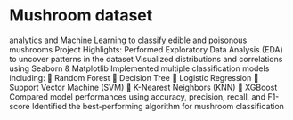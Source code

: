 # Mushroom dataset
analytics and Machine Learning to classify edible and poisonous mushrooms
Project Highlights:
Performed Exploratory Data Analysis (EDA) to uncover patterns in the dataset
 Visualized distributions and correlations using Seaborn & Matplotlib
 Implemented multiple classification models including:
🔹 Random Forest
🔹 Decision Tree
🔹 Logistic Regression
🔹 Support Vector Machine (SVM)
🔹 K-Nearest Neighbors (KNN)
🔹 XGBoost
Compared model performances using accuracy, precision, recall, and F1-score
 Identified the best-performing algorithm for mushroom classification
